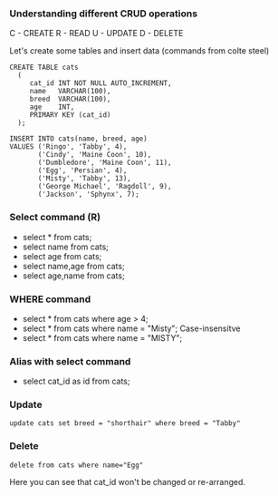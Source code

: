 ### Understanding different CRUD operations 

C - CREATE
R - READ
U - UPDATE
D - DELETE

Let's create some tables and insert data (commands from colte steel)

```
CREATE TABLE cats 
  ( 
     cat_id INT NOT NULL AUTO_INCREMENT, 
     name   VARCHAR(100), 
     breed  VARCHAR(100), 
     age    INT, 
     PRIMARY KEY (cat_id) 
  ); 
```

```
INSERT INTO cats(name, breed, age) 
VALUES ('Ringo', 'Tabby', 4),
       ('Cindy', 'Maine Coon', 10),
       ('Dumbledore', 'Maine Coon', 11),
       ('Egg', 'Persian', 4),
       ('Misty', 'Tabby', 13),
       ('George Michael', 'Ragdoll', 9),
       ('Jackson', 'Sphynx', 7);
```

### Select command (R)

- select * from cats;
- select name from cats;
- select age from cats;
- select name,age from cats;
- select age,name from cats;

### WHERE command 

- select * from cats where age > 4;
- select * from cats where name = "Misty";
Case-insensitve 
- select * from cats where name = "MISTY";

### Alias with select command

- select cat_id as id from cats;

### Update 

```
update cats set breed = "shorthair" where breed = "Tabby"
```

### Delete 

```
delete from cats where name="Egg"
```
Here you can see that cat_id won't be changed or re-arranged.
